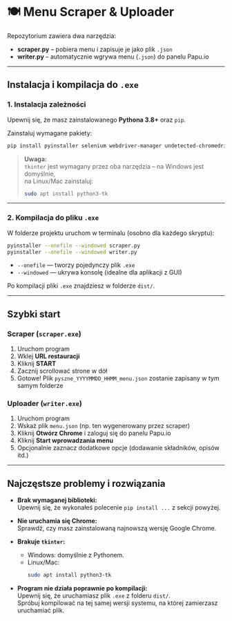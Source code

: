 
# 🍽️ Menu Scraper & Uploader

Repozytorium zawiera dwa narzędzia:

- **scraper.py** – pobiera menu i zapisuje je jako plik `.json`
- **writer.py** – automatycznie wgrywa menu (`.json`) do panelu Papu.io

---

## Instalacja i kompilacja do `.exe`

### 1. Instalacja zależności

Upewnij się, że masz zainstalowanego **Pythona 3.8+** oraz `pip`.

Zainstaluj wymagane pakiety:

```bash
pip install pyinstaller selenium webdriver-manager undetected-chromedriver
```

> **Uwaga:**  
> `tkinter` jest wymagany przez oba narzędzia – na Windows jest domyślnie,  
> na Linux/Mac zainstaluj:  
> ```bash
> sudo apt install python3-tk
> ```

---

### 2. Kompilacja do pliku `.exe`

W folderze projektu uruchom w terminalu (osobno dla każdego skryptu):

```bash
pyinstaller --onefile --windowed scraper.py
pyinstaller --onefile --windowed writer.py
```

- `--onefile` — tworzy pojedynczy plik `.exe`
- `--windowed` — ukrywa konsolę (idealne dla aplikacji z GUI)

Po kompilacji pliki `.exe` znajdziesz w folderze `dist/`.

---

## Szybki start

### Scraper (`scraper.exe`)

1. Uruchom program
2. Wklej **URL restauracji**
3. Kliknij **START**
4. Zacznij scrollować strone w dół
4. Gotowe! Plik `pyszne_YYYYMMDD_HHMM_menu.json` zostanie zapisany w tym samym folderze

### Uploader (`writer.exe`)

1. Uruchom program
2. Wskaż plik `menu.json` (np. ten wygenerowany przez scraper)
3. Kliknij **Otwórz Chrome** i zaloguj się do panelu Papu.io
4. Kliknij **Start wprowadzania menu**
5. Opcjonalnie zaznacz dodatkowe opcje (dodawanie składników, opisów itd.)

---

## Najczęstsze problemy i rozwiązania

- **Brak wymaganej biblioteki:**  
  Upewnij się, że wykonałeś polecenie `pip install ...` z sekcji powyżej.

- **Nie uruchamia się Chrome:**  
  Sprawdź, czy masz zainstalowaną najnowszą wersję Google Chrome.

- **Brakuje `tkinter`:**  
  - Windows: domyślnie z Pythonem.
  - Linux/Mac:  
    ```bash
    sudo apt install python3-tk
    ```

- **Program nie działa poprawnie po kompilacji:**  
  Upewnij się, że uruchamiasz plik `.exe` z folderu `dist/`.  
  Spróbuj kompilować na tej samej wersji systemu, na której zamierzasz uruchamiać plik.


